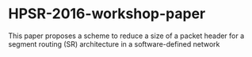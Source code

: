 ﻿# HPSR-2016-workshop-paper
This paper proposes a scheme to reduce a size of
a packet header for a segment routing (SR) architecture in a
software-defined network
